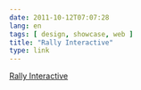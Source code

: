 ```yaml
---
date: 2011-10-12T07:07:28
lang: en
tags: [ design, showcase, web ]
title: "Rally Interactive"
type: link
---
```


[Rally Interactive](http://beta.rallyinteractive.com/)


